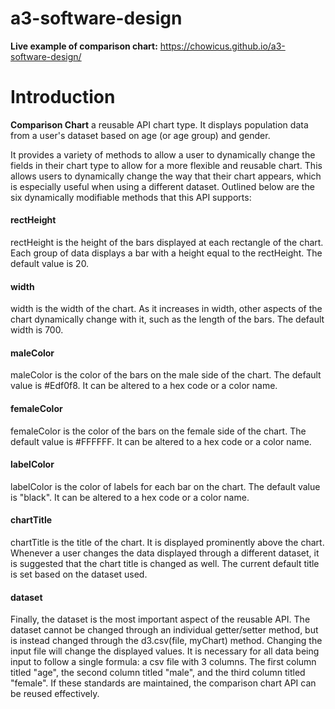 # a3-software-design

<b>Live example of comparison chart:</b>
https://chowicus.github.io/a3-software-design/


# Introduction
<b>Comparison Chart</b> a reusable API chart type.  It displays population data from a user's dataset based on age (or age group) and gender.

It provides a variety of methods to allow a user to dynamically change the fields in their chart type to allow for a more flexible and reusable chart.  This allows users to dynamically change the way that their chart appears, which is especially useful when using a different dataset.  Outlined below are the six dynamically modifiable methods that this API supports:

####	rectHeight
rectHeight is the height of the bars displayed at each rectangle of the chart.  Each group of data displays a bar with a height equal to the rectHeight.  The default value is 20.

#### width 
width is the width of the chart.  As it increases in width, other aspects of the chart dynamically change with it, such as the length of the bars.  The default width is 700.

#### maleColor
maleColor is the color of the bars on the male side of the chart. The default value is #Edf0f8.  It can be altered to a hex code or a color name.

#### femaleColor
femaleColor is the color of the bars on the female side of the chart. The default value is #FFFFFF.  It can be altered to a hex code or a color name.

#### labelColor
labelColor is the color of labels for each bar on the chart. The default value is "black".  It can be altered to a hex code or a color name.

#### chartTitle
chartTitle is the title of the chart.  It is displayed prominently above the chart.  Whenever a user changes the data displayed through a different dataset, it is suggested that the chart title is changed as well.  The current default title is set based on the dataset used.

#### dataset
Finally, the dataset is the most important aspect of the reusable API.  The dataset cannot be changed through an individual getter/setter method, but is instead changed through the d3.csv(file, myChart) method.  Changing the input file will change the displayed values.  It is necessary for all data being input to follow a single formula:  a csv file with 3 columns.  The first column titled "age", the second column titled "male", and the third column titled "female".  If these standards are maintained, the comparison chart API can be reused effectively.

